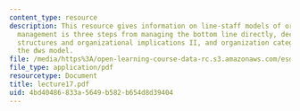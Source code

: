 ```yaml
---
content_type: resource
description: This resource gives information on line-staff models of organization,
  management is three steps from managing the bottom line directly, decision-making
  structures and organizational implications II, and organization categories from
  the dws model.
file: /media/https%3A/open-learning-course-data-rc.s3.amazonaws.com/esd-342-advanced-system-architecture-spring-2006/4bd40486833a5649b582b654d8d39404_lecture17.pdf
file_type: application/pdf
resourcetype: Document
title: lecture17.pdf
uid: 4bd40486-833a-5649-b582-b654d8d39404
---
```

